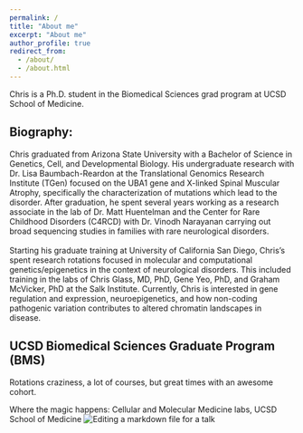 ```yaml
---
permalink: /
title: "About me"
excerpt: "About me"
author_profile: true
redirect_from: 
  - /about/
  - /about.html
---
```


Chris is a Ph.D. student in the Biomedical Sciences grad program at UCSD School of Medicine.

Biography:
------
Chris graduated from Arizona State University with a Bachelor of Science in Genetics, Cell, and Developmental Biology. His undergraduate research with Dr. Lisa Baumbach-Reardon at the Translational Genomics Research Institute (TGen) focused on the UBA1 gene and X-linked Spinal Muscular Atrophy, specifically the characterization of mutations which lead to the disorder. After graduation, he spent several years working as a research associate in the lab of Dr. Matt Huentelman and the Center for Rare Childhood Disorders (C4RCD) with Dr. Vinodh Narayanan carrying out broad sequencing studies in families with rare neurological disorders.
<br/>
<br/>
Starting his graduate training at University of California San Diego, Chris’s spent research rotations focused in molecular and computational genetics/epigenetics in the context of neurological disorders. This included training in the labs of Chris Glass, MD, PhD, Gene Yeo, PhD, and Graham McVicker, PhD at the Salk Institute. Currently, Chris is interested in gene regulation and expression, neuroepigenetics, and how non-coding pathogenic variation contributes to altered chromatin landscapes in disease.

UCSD Biomedical Sciences Graduate Program (BMS)
------
Rotations craziness, a lot of courses, but great times with an awesome cohort.

Where the magic happens: Cellular and Molecular Medicine labs, UCSD School of Medicine
![Editing a markdown file for a talk](/images/20190923_082634.jpg)
